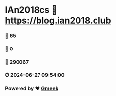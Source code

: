 # IAn2018cs :link: https://blog.ian2018.club 
### :page_facing_up: [65](https://blog.ian2018.club/tag.html) 
### :speech_balloon: 0 
### :hibiscus: 290067 
### :alarm_clock: 2024-06-27 09:54:00 
### Powered by :heart: [Gmeek](https://github.com/Meekdai/Gmeek)
